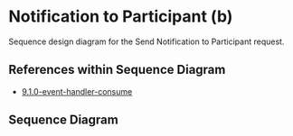 # Notification to Participant \(b\)

Sequence design diagram for the Send Notification to Participant request.

## References within Sequence Diagram

* [9.1.0-event-handler-consume](../../../central-event-processor/9.1.0-event-handler-placeholder.md)

## Sequence Diagram

